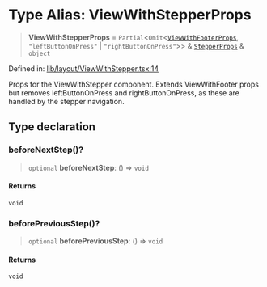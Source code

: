 # Type Alias: ViewWithStepperProps

> **ViewWithStepperProps** = `Partial`\<`Omit`\<[`ViewWithFooterProps`](ViewWithFooterProps.md), `"leftButtonOnPress"` \| `"rightButtonOnPress"`\>\> & [`StepperProps`](StepperProps.md) & `object`

Defined in: [lib/layout/ViewWithStepper.tsx:14](https://github.com/aldesgroup/goaldn/blob/6a7943d02984b1a6b41d76a3a483a1484b644076/lib/layout/ViewWithStepper.tsx#L14)

Props for the ViewWithStepper component.
Extends ViewWithFooter props but removes leftButtonOnPress and rightButtonOnPress,
as these are handled by the stepper navigation.

## Type declaration

### beforeNextStep()?

> `optional` **beforeNextStep**: () => `void`

#### Returns

`void`

### beforePreviousStep()?

> `optional` **beforePreviousStep**: () => `void`

#### Returns

`void`
